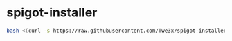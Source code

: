 # spigot-installer
```bash
bash <(curl -s https://raw.githubusercontent.com/Twe3x/spigot-installer/main/install.sh)
```
